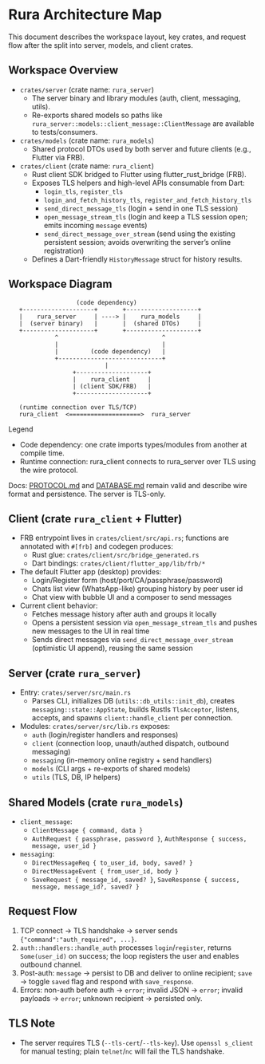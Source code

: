 # Rura Architecture Map

This document describes the workspace layout, key crates, and request flow after the split into server, models, and client crates.

## Workspace Overview
- `crates/server` (crate name: `rura_server`)
  - The server binary and library modules (auth, client, messaging, utils).
  - Re-exports shared models so paths like `rura_server::models::client_message::ClientMessage` are available to tests/consumers.
- `crates/models` (crate name: `rura_models`)
  - Shared protocol DTOs used by both server and future clients (e.g., Flutter via FRB).
- `crates/client` (crate name: `rura_client`)
  - Rust client SDK bridged to Flutter using flutter_rust_bridge (FRB).
  - Exposes TLS helpers and high-level APIs consumable from Dart:
    - `login_tls`, `register_tls`
    - `login_and_fetch_history_tls`, `register_and_fetch_history_tls`
    - `send_direct_message_tls` (login + send in one TLS session)
    - `open_message_stream_tls` (login and keep a TLS session open; emits incoming `message` events)
    - `send_direct_message_over_stream` (send using the existing persistent session; avoids overwriting the server’s online registration)
  - Defines a Dart-friendly `HistoryMessage` struct for history results.

## Workspace Diagram

```
                   (code dependency)
   +--------------------+       +--------------------+
   |    rura_server     | ----> |    rura_models     |
   |  (server binary)   |       |  (shared DTOs)     |
   +--------------------+       +--------------------+
             ^                             ^
             |                             |
             |         (code dependency)   |
             +-----------------------------+
                           |
                  +--------------------+
                  |    rura_client     |
                  | (client SDK/FRB)   |
                  +--------------------+

   (runtime connection over TLS/TCP)
   rura_client  <====================>  rura_server
```

Legend
- Code dependency: one crate imports types/modules from another at compile time.
- Runtime connection: rura_client connects to rura_server over TLS using the wire protocol.

Docs: [PROTOCOL.md](PROTOCOL.md) and [DATABASE.md](DATABASE.md) remain valid and describe wire format and persistence. The server is TLS-only.

## Client (crate `rura_client` + Flutter)
- FRB entrypoint lives in `crates/client/src/api.rs`; functions are annotated with `#[frb]` and codegen produces:
  - Rust glue: `crates/client/src/bridge_generated.rs`
  - Dart bindings: `crates/client/flutter_app/lib/frb/*`
- The default Flutter app (desktop) provides:
  - Login/Register form (host/port/CA/passphrase/password)
  - Chats list view (WhatsApp-like) grouping history by peer user id
  - Chat view with bubble UI and a composer to send messages
- Current client behavior:
  - Fetches message history after auth and groups it locally
  - Opens a persistent session via `open_message_stream_tls` and pushes new messages to the UI in real time
  - Sends direct messages via `send_direct_message_over_stream` (optimistic UI append), reusing the same session

## Server (crate `rura_server`)
- Entry: `crates/server/src/main.rs`
  - Parses CLI, initializes DB (`utils::db_utils::init_db`), creates `messaging::state::AppState`, builds Rustls `TlsAcceptor`, listens, accepts, and spawns `client::handle_client` per connection.
- Modules: `crates/server/src/lib.rs` exposes:
  - `auth` (login/register handlers and responses)
  - `client` (connection loop, unauth/authed dispatch, outbound messaging)
  - `messaging` (in-memory online registry + send handlers)
  - `models` (CLI args + re-exports of shared models)
  - `utils` (TLS, DB, IP helpers)

## Shared Models (crate `rura_models`)
- `client_message`:
  - `ClientMessage { command, data }`
  - `AuthRequest { passphrase, password }`, `AuthResponse { success, message, user_id }`
- `messaging`:
  - `DirectMessageReq { to_user_id, body, saved? }`
  - `DirectMessageEvent { from_user_id, body }`
  - `SaveRequest { message_id, saved? }`, `SaveResponse { success, message, message_id?, saved? }`

## Request Flow
1) TCP connect → TLS handshake → server sends `{"command":"auth_required", ...}`.
2) `auth::handlers::handle_auth` processes `login`/`register`, returns `Some(user_id)` on success; the loop registers the user and enables outbound channel.
3) Post-auth: `message` → persist to DB and deliver to online recipient; `save` → toggle `saved` flag and respond with `save_response`.
4) Errors: non-auth before auth → `error`; invalid JSON → `error`; invalid payloads → `error`; unknown recipient → persisted only.

## TLS Note
- The server requires TLS (`--tls-cert`/`--tls-key`). Use `openssl s_client` for manual testing; plain `telnet`/`nc` will fail the TLS handshake.
